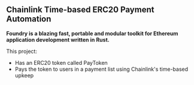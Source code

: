 ## Chainlink Time-based ERC20 Payment Automation

**Foundry is a blazing fast, portable and modular toolkit for Ethereum application development written in Rust.**

This project:

- Has an ERC20 token called PayToken
- Pays the token to users in a payment list using Chainlink's time-based upkeep
